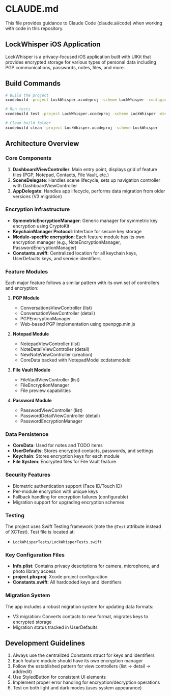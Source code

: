 # CLAUDE.md

This file provides guidance to Claude Code (claude.ai/code) when working with code in this repository.

## LockWhisper iOS Application

LockWhisper is a privacy-focused iOS application built with UIKit that provides encrypted storage for various types of personal data including PGP communications, passwords, notes, files, and more.

## Build Commands

```bash
# Build the project
xcodebuild -project LockWhisper.xcodeproj -scheme LockWhisper -configuration Debug build

# Run tests
xcodebuild test -project LockWhisper.xcodeproj -scheme LockWhisper -destination 'platform=iOS Simulator,name=iPhone 15'

# Clean build folder
xcodebuild clean -project LockWhisper.xcodeproj -scheme LockWhisper
```

## Architecture Overview

### Core Components

1. **DashboardViewController**: Main entry point, displays grid of feature tiles (PGP, Notepad, Contacts, File Vault, etc.)
2. **SceneDelegate**: Handles scene lifecycle, sets up navigation controller with DashboardViewController
3. **AppDelegate**: Handles app lifecycle, performs data migration from older versions (V3 migration)

### Encryption Infrastructure

- **SymmetricEncryptionManager**: Generic manager for symmetric key encryption using CryptoKit
- **KeychainManager Protocol**: Interface for secure key storage
- **Module-specific encryption**: Each feature module has its own encryption manager (e.g., NoteEncryptionManager, PasswordEncryptionManager)
- **Constants.swift**: Centralized location for all keychain keys, UserDefaults keys, and service identifiers

### Feature Modules

Each major feature follows a similar pattern with its own set of controllers and encryption:

1. **PGP Module**
   - ConversationsViewController (list)
   - ConversationViewController (detail)
   - PGPEncryptionManager
   - Web-based PGP implementation using openpgp.min.js

2. **Notepad Module**
   - NotepadViewController (list)
   - NoteDetailViewController (detail)
   - NewNoteViewController (creation)
   - CoreData backed with NotepadModel.xcdatamodeld

3. **File Vault Module**
   - FileVaultViewController (list)
   - FileEncryptionManager
   - File preview capabilities

4. **Password Module**
   - PasswordViewController (list)
   - PasswordDetailViewController (detail)
   - PasswordEncryptionManager

### Data Persistence

- **CoreData**: Used for notes and TODO items
- **UserDefaults**: Stores encrypted contacts, passwords, and settings
- **Keychain**: Stores encryption keys for each module
- **File System**: Encrypted files for File Vault feature

### Security Features

- Biometric authentication support (Face ID/Touch ID)
- Per-module encryption with unique keys
- Fallback handling for encryption failures (configurable)
- Migration support for upgrading encryption schemes

### Testing

The project uses Swift Testing framework (note the `@Test` attribute instead of XCTest). Test file is located at:
- `LockWhisperTests/LockWhisperTests.swift`

### Key Configuration Files

- **Info.plist**: Contains privacy descriptions for camera, microphone, and photo library access
- **project.pbxproj**: Xcode project configuration
- **Constants.swift**: All hardcoded keys and identifiers

### Migration System

The app includes a robust migration system for updating data formats:
- V3 migration: Converts contacts to new format, migrates keys to encrypted storage
- Migration status tracked in UserDefaults

## Development Guidelines

1. Always use the centralized Constants struct for keys and identifiers
2. Each feature module should have its own encryption manager
3. Follow the established pattern for view controllers (list → detail → add/edit)
4. Use StyledButton for consistent UI elements
5. Implement proper error handling for encryption/decryption operations
6. Test on both light and dark modes (uses system appearance)